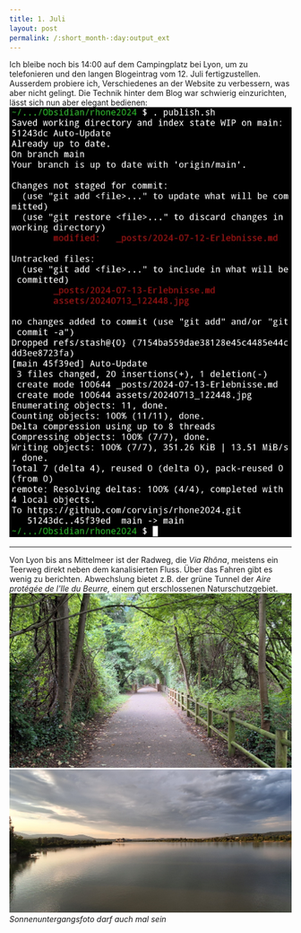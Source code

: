 ```yaml
---
title: 1. Juli
layout: post
permalink: /:short_month-:day:output_ext
---
```

Ich bleibe noch bis 14:00 auf dem Campingplatz bei Lyon, um zu telefonieren und den langen Blogeintrag vom 12. Juli fertigzustellen. Ausserdem probiere ich, Verschiedenes an der Website zu verbessern, was aber nicht gelingt. Die Technik hinter dem Blog war schwierig einzurichten, lässt sich nun aber elegant bedienen:
![](assets/Screenshot_20240717_134921_Termux.jpg)

---

Von Lyon bis ans Mittelmeer ist der Radweg, die *Via Rhôna*, meistens ein Teerweg direkt neben dem kanalisierten Fluss. Über das Fahren gibt es wenig zu berichten. Abwechslung bietet z.B. der grüne Tunnel der *Aire protégée de l'Ile du Beurre,* einem gut erschlossenen Naturschutzgebiet.
![](assets/20240715_193759.jpg)
![](assets/20240715_203616.jpg)
*Sonnenuntergangsfoto darf auch mal sein*
